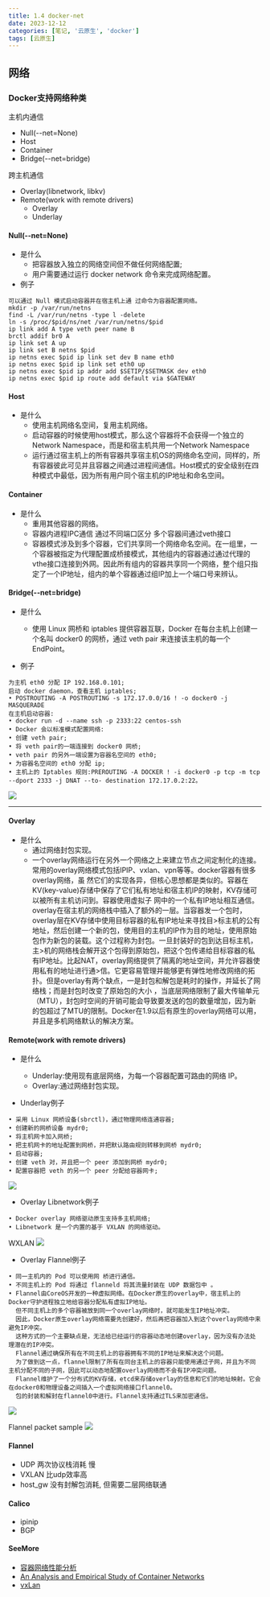 ```yaml
---
title: 1.4 docker-net
date: 2023-12-12
categories: [笔记, '云原生', 'docker']
tags: [云原生]
---
```


## 网络

### Docker支持网络种类

主机内通信
* Null(--net=None)
* Host
* Container
* Bridge(--net=bridge)
  
跨主机通信
* Overlay(libnetwork, libkv)
* Remote(work with remote drivers)
  * Overlay
  * Underlay


#### Null(--net=None)
* 是什么
   * 把容器放入独立的网络空间但不做任何网络配置;
   * 用户需要通过运行 docker network 命令来完成网络配置。
* 例子

```
可以通过 Null 模式启动容器并在宿主机上通 过命令为容器配置网络。
mkdir -p /var/run/netns
find -L /var/run/netns -type l -delete
ln -s /proc/$pid/ns/net /var/run/netns/$pid 
ip link add A type veth peer name B
brctl addif br0 A
ip link set A up
ip link set B netns $pid
ip netns exec $pid ip link set dev B name eth0 
ip netns exec $pid ip link set eth0 up
ip netns exec $pid ip addr add $SETIP/$SETMASK dev eth0
ip netns exec $pid ip route add default via $GATEWAY
```

#### Host
* 是什么
    * 使用主机网络名空间，复用主机网络。
    * 启动容器的时候使用host模式，那么这个容器将不会获得一个独立的Network Namespace，而是和宿主机共用一个Network Namespace
    * 运行通过宿主机上的所有容器共享宿主机OS的网络命名空间，同样的，所有容器彼此可见并且容器之间通过进程间通信。Host模式的安全级别在四种模式中最低，因为所有用户同个宿主机的IP地址和命名空间。

#### Container
* 是什么
    * 重用其他容器的网络。
    * 容器内进程IPC通信 通过不同端口区分  多个容器间通过veth接口
    * 容器模式涉及到多个容器，它们共享同一个网络命名空间。在一组里，一个容器被指定为代理配置成桥接模式，其他组内的容器通过通过代理的vthe接口连接到外网。因此所有组内的容器共享同一个网络，整个组只指定了一个IP地址，组内的单个容器通过组IP加上一个端口号来辨认。

#### Bridge(--net=bridge)
* 是什么
    * 使用 Linux 网桥和 iptables 提供容器互联，Docker 在每台主机上创建一个名叫 docker0 的网桥，通过 veth pair 来连接该主机的每一个 EndPoint。

* 例子

```
为主机 eth0 分配 IP 192.168.0.101;
启动 docker daemon，查看主机 iptables;
• POSTROUTING -A POSTROUTING -s 172.17.0.0/16 ! -o docker0 -j MASQUERADE 
在主机启动容器:
• docker run -d --name ssh -p 2333:22 centos-ssh
• Docker 会以标准模式配置网络:
• 创建 veth pair;
• 将 veth pair的一端连接到 docker0 网桥;
• veth pair 的另外一端设置为容器名空间的 eth0;
• 为容器名空间的 eth0 分配 ip;
• 主机上的 Iptables 规则:PREROUTING -A DOCKER ! -i docker0 -p tcp -m tcp --dport 2333 -j DNAT --to- destination 172.17.0.2:22。
```

![](/commons/云原生/docker/image/1.4(1).png)

--- 

#### Overlay
* 是什么
    * 通过网络封包实现。
    * 一个overlay网络运行在另外一个网络之上来建立节点之间定制化的连接。常用的overlay网络模式包括IPIP、vxlan、vpn等等。docker容器有很多overlay网络，虽
      然它们的实现各异，但核心思想都是类似的。容器在KV(key-value)存储中保存了它们私有地址和宿主机IP的映射，KV存储可以被所有主机访问到。容器使用虚拟子
      网中的一个私有IP地址相互通信。overlay在宿主机的网络栈中插入了额外的一层。当容器发一个包时，overlay层在KV存储中使用目标容器的私有IP地址来寻找目>标主机的公有地址，然后创建一个新的包，使用目的主机的IP作为目的地址，使用原始包作为新包的装载。这个过程称为封包。一旦封装好的包到达目标主机，主>机的网络栈会解开这个包得到原始包，把这个包传递给目标容器的私有IP地址。比起NAT，overlay网络提供了隔离的地址空间，并允许容器使用私有的地址进行通>信。它更容易管理并能够更有弹性地修改网络的拓扑。但是overlay有两个缺点，一是封包和解包是耗时的操作，并延长了网络栈；而是封包时改变了原始包的大小
      ，当底层网络限制了最大传输单元（MTU），封包时空间的开销可能会导致要发送的包的数量增加，因为新的包超过了MTU的限制。Docker在1.9以后有原生的overlay网络可以用，并且是多机网络默认的解决方案。


#### Remote(work with remote drivers)
* 是什么
    * Underlay:使用现有底层网络，为每一个容器配置可路由的网络 IP。
    * Overlay:通过网络封包实现。

* Underlay例子

```
• 采用 Linux 网桥设备(sbrctl)，通过物理网络连通容器;
• 创建新的网桥设备 mydr0;
• 将主机网卡加入网桥;
• 把主机网卡的地址配置到网桥，并把默认路由规则转移到网桥 mydr0;
• 启动容器;
• 创建 veth 对，并且把一个 peer 添加到网桥 mydr0;
• 配置容器把 veth 的另一个 peer 分配给容器网卡;
```
![](/commons/云原生/docker/image/1.4(2).png)

* Overlay Libnetwork例子
```
• Docker overlay 网络驱动原生支持多主机网络;
• Libnetwork 是一个内置的基于 VXLAN 的网络驱动。
```
WXLAN
![](/commons/云原生/docker/image/1.4(3).png)

* Overlay Flannel例子

```
• 同一主机内的 Pod 可以使用网 桥进行通信。
• 不同主机上的 Pod 将通过 flanneld 将其流量封装在 UDP 数据包中 。
• Flannel由CoreOS开发的一种虚拟网络。在Docker原生的overlay中，宿主机上的Docker守护进程独立地给容器分配私有虚拟IP地址。
  但不同主机上的多个容器被放到同一个overlay网络时，就可能发生IP地址冲突。
  因此，Docker原生overlay网络需要先创建好，然后再把容器加入到这个overlay网络中来避免IP冲突。
  这种方式的一个主要缺点是，无法给已经运行的容器动态地创建overlay，因为没有办法处理潜在的IP冲突。
  Flannel通过确保所有在不同主机上的容器拥有不同的IP地址来解决这个问题。
  为了做到这一点，flannel限制了所有在同台主机上的容器只能使用通过子网，并且为不同主机分配不同的子网，因此可以动态地配置overlay网络而不会有IP冲突问题。
  Flannel维护了一个分布式的KV存储，etcd来存储overlay的信息和它们的地址映射。它会在docker0和物理设备之间插入一个虚拟网络接口flannel0。
  包的封装和解封在flannel0中进行。Flannel支持通过TLS来加密通信。

```
![](/commons/云原生/docker/image/1.4(4).png)

Flannel packet sample
![](/commons/云原生/docker/image/1.4(5).png)


#### Flannel
* UDP 两次协议栈消耗 慢
* VXLAN 比udp效率高
* host_gw 没有封解包消耗, 但需要二层网络联通

#### Calico
* ipinip
* BGP

#### SeeMore
* [容器网络性能分析](https://dandelioncloud.cn/article/details/1497823331423457282)
* [An Analysis and Empirical Study of Container Networks](https://ieeexplore.ieee.org/document/8485865)
* [vxLan](https://www.cnblogs.com/guoxianqi2020/p/13656993.html)




